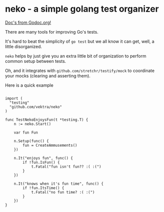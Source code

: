 neko - a simple golang test organizer
=====================================

[Doc's from Godoc.org!](http://godoc.org/github.com/vektra/neko)

There are many tools for improving Go's tests.

It's hard to beat the simplicity of `go test` but we all know it can get, well,
a little disorganized.

`neko` helps by just give you an extra little bit of organization to perform
common setup between tests.

Oh, and it integrates with `github.com/stretchr/testify/mock` to coordinate
your mocks (clearing and asserting them).

Here is a quick example

```

import (
  "testing"
  "github.com/vektra/neko"
)

func TestNekoEnjoysFun(t *testing.T) {
	n := neko.Start()

	var fun Fun

	n.Setup(func() {
		fun = CreateAmmusements()
	})

	n.It("enjoys fun", func() {
		if !fun.IsFun() {
			t.Fatal("fun isn't fun?? :( :(")
		}
	})

	n.It("knows when it's fun time", func() {
		if !fun.ItsTime() {
			t.Fatal("no fun time? :( :(")
		}
	})
}

```
